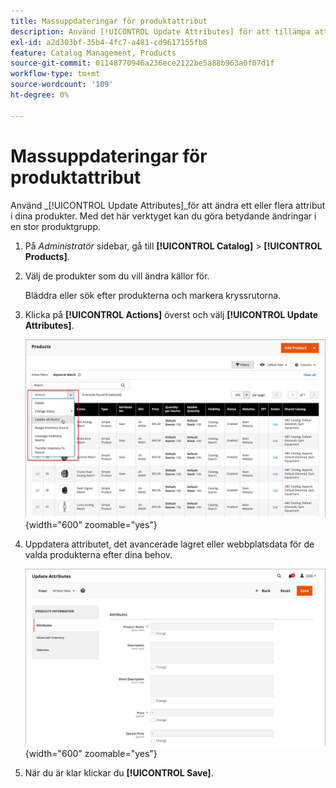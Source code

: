 ```yaml
---
title: Massuppdateringar för produktattribut
description: Använd [!UICONTROL Update Attributes] för att tillämpa attributändringar på flera produkter.
exl-id: a2d303bf-35b4-4fc7-a481-cd9617155fb8
feature: Catalog Management, Products
source-git-commit: 01148770946a236ece2122be5a88b963a0f07d1f
workflow-type: tm+mt
source-wordcount: '109'
ht-degree: 0%

---
```


# Massuppdateringar för produktattribut

Använd _[!UICONTROL Update Attributes]_för att ändra ett eller flera attribut i dina produkter. Med det här verktyget kan du göra betydande ändringar i en stor produktgrupp.

1. På _Administratör_ sidebar, gå till **[!UICONTROL Catalog]** > **[!UICONTROL Products]**.

1. Välj de produkter som du vill ändra källor för.

   Bläddra eller sök efter produkterna och markera kryssrutorna.

1. Klicka på **[!UICONTROL Actions]** överst och välj **[!UICONTROL Update Attributes]**.

   ![Välj produkter som ska uppdateras](./assets/bulk-product-updating-action.png){width="600" zoomable="yes"}

1. Uppdatera attributet, det avancerade lagret eller webbplatsdata för de valda produkterna efter dina behov.

   ![Massuppdatering för attribut](./assets/bulk-product-attribute-update.png){width="600" zoomable="yes"}

1. När du är klar klickar du **[!UICONTROL Save]**.
